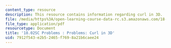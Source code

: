 ```yaml
---
content_type: resource
description: This resource contains information regarding curl in 3D.
file: /media/https%3A/open-learning-course-data-rc.s3.amazonaws.com/18-02sc-multivariable-calculus-fall-2010/7912f543e2b52465f7698a21b6caee24_MIT18_02SC_pb_90_quest.pdf
file_type: application/pdf
resourcetype: Document
title: '18.02SC Problems : Problems: Curl in 3D'
uid: 7912f543-e2b5-2465-f769-8a21b6caee24
---
```

